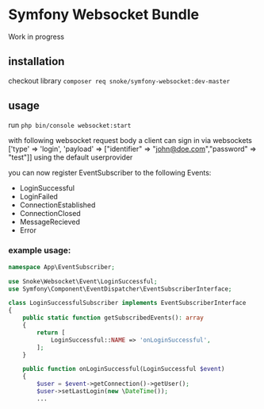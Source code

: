 # Symfony Websocket Bundle
Work in progress

## installation

checkout library `composer req snoke/symfony-websocket:dev-master`

## usage

run `php bin/console websocket:start`

with following websocket request body a client can sign in via websockets
['type' => 'login', 'payload' => ["identifier" => "john@doe.com","password" => "test"]]
using the default userprovider 

you can now register EventSubscriber to the following Events:
- LoginSuccessful
- LoginFailed
- ConnectionEstablished
- ConnectionClosed
- MessageRecieved
- Error

### example usage:
```php
namespace App\EventSubscriber;

use Snoke\Websocket\Event\LoginSuccessful;
use Symfony\Component\EventDispatcher\EventSubscriberInterface;

class LoginSuccessfulSubscriber implements EventSubscriberInterface
{
    public static function getSubscribedEvents(): array
    {
        return [
            LoginSuccessful::NAME => 'onLoginSuccessful',
        ];
    }

    public function onLoginSuccessful(LoginSuccessful $event)
    {
        $user = $event->getConnection()->getUser();
        $user->setLastLogin(new \DateTime());
        ...
```
